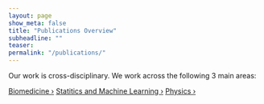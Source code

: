 ```yaml
---
layout: page
show_meta: false
title: "Publications Overview"
subheadline: ""
teaser: 
permalink: "/publications/"
---
```

Our work is cross-disciplinary. We work across the following 3 main areas:

<a class="radius button small" href="{{ site.url }}{{ site.baseurl }}/documentation/">Biomedicine ›</a> 
<a class="radius button small" href="{{ site.url }}{{ site.baseurl }}/documentation/">Statitics and Machine Learning ›</a>
<a class="radius button small" href="{{ site.url }}{{ site.baseurl }}/documentation/">Physics ›</a>


